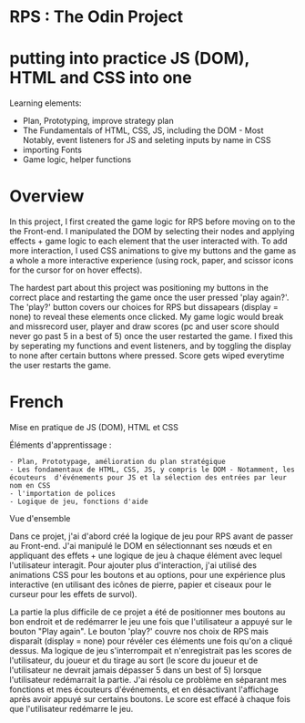 # RPS : The Odin Project

# putting into practice JS (DOM), HTML and CSS into one 

Learning elements:

  - Plan, Prototyping, improve strategy plan
  - The Fundamentals of HTML, CSS, JS, including the DOM
        - Most Notably, event listeners for JS and seleting inputs by name in CSS
  - importing Fonts
  - Game logic, helper functions

# Overview

In this project, I first created the game logic for RPS before moving on to the the Front-end. I manipulated the DOM by selecting their nodes and applying effects + game logic to each element that the user interacted with. To add more interaction, I used CSS animations to give my buttons and the game as a whole a more interactive experience (using rock, paper, and scissor icons for the cursor for on hover effects). 

The hardest part about this project was positioning my buttons in the correct place and restarting the game once the user pressed 'play again?'. The 'play?' button covers our choices for RPS but dissapears (display = none) to reveal these elements once clicked. My game logic would break and missrecord user, player and draw scores (pc and user score should never go past 5 in a best of 5) once the user restarted the game. I fixed this by seperating my functions and event listeners, and by toggling the display to none after certain buttons where pressed. Score gets wiped everytime the user restarts the game.
  
# French

Mise en pratique de JS (DOM), HTML et CSS 

Éléments d'apprentissage :

    - Plan, Prototypage, amélioration du plan stratégique
    - Les fondamentaux de HTML, CSS, JS, y compris le DOM - Notamment, les écouteurs  d'événements pour JS et la sélection des entrées par leur nom en CSS
    - l'importation de polices
    - Logique de jeu, fonctions d'aide

Vue d'ensemble

Dans ce projet, j'ai d'abord créé la logique de jeu pour RPS avant de passer au Front-end. J'ai manipulé le DOM en sélectionnant ses nœuds et en appliquant des effets + une logique de jeu à chaque élément avec lequel l'utilisateur interagit. Pour ajouter plus d'interaction, j'ai utilisé des animations CSS pour les boutons et au options, pour une expérience plus interactive (en utilisant des icônes de pierre, papier et ciseaux pour le curseur pour les effets de survol).

La partie la plus difficile de ce projet a été de positionner mes boutons au bon endroit et de redémarrer le jeu une fois que l'utilisateur a appuyé sur le bouton "Play again". Le bouton 'play?' couvre nos choix de RPS mais disparaît (display = none) pour révéler ces éléments une fois qu'on a cliqué dessus. Ma logique de jeu s'interrompait et n'enregistrait pas les scores de l'utilisateur, du joueur et du tirage au sort (le score du joueur et de l'utilisateur ne devrait jamais dépasser 5 dans un best of 5) lorsque l'utilisateur redémarrait la partie. J'ai résolu ce problème en séparant mes fonctions et mes écouteurs d'événements, et en désactivant l'affichage après avoir appuyé sur certains boutons. Le score est effacé à chaque fois que l'utilisateur redémarre le jeu.
